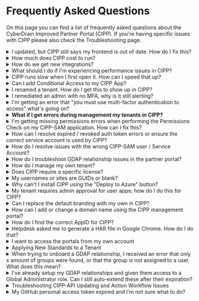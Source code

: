 # Frequently Asked Questions

On this page you can find a list of frequently asked questions about the CyberDrain Improved Partner Portal (CIPP). If you're having specific issues with CIPP please also check the Troubleshooting page.

<details>

<summary>I updated, but CIPP still says my frontend is out of date. How do I fix this?</summary>

SELF-HOSTED NOTE: Be sure to verify that your repo is actually up to date. Instructions for updating self-hosted CIPP can be found in [updating.md](../../setup/self-hosting-guide/updating.md "mention").

CIPP-HOSTED NOTE: Updates can take several hours to roll out to all instances depending on how well GitHub and Azure are communicating at the time the release is pushed. If it's been more than 48 hours, follow these instructions and then reach out to CIPP's helpdesk if still not resolved.

CIPP v7+ heavily relies on caching. Because of this it is necessary to clear your browser's cookies and cache to pull in the most up to date version of CIPP's frontend.

* Chrome/Edge - Open DevTools (F12), right click on the refresh button, select "Empty cache and hard reset"
* Firefox - Click the padlock in the URL bar and select "Clear cookies and site data..."

</details>

<details>

<summary>How much does CIPP cost to run?</summary>

Assuming you're running on the click-to-deploy configuration and average usage patterns it should cost $15 - $20 or £17 - £22 per month. You can check the costs, and estimated costs, for the resource group on the Azure Portal.

Please note it is your responsibility to ensure you are keeping an eye on costs within your instances.

</details>

<details>

<summary>How do we get new integrations?</summary>

We know, you love CIPP. You want everything to integrate with CIPP. Unfortunately, CIPP's business model doesn't allow us to take on the development, documentation, and help desk training to support every integration out there. In order for a vendor to integrate with CIPP, we need them to sponsor CIPP at the integration level.

Vendor sponsorship pays for that development, training, and support. If you have a vendor that you want to see integrated with CIPP, please reach out to your Account Manager at the vendor and let them know that you are interested.

Here's a couple of options for emails that you can send to licensing provider vendors. Modify these as you see fit for other vendors.

#### Email 1: You love CIPP and would switch distributors based on who we integrate with:

{% code overflow="wrap" %}
```
Hi,

I hope you're doing well! I'm reaching out to you today as I'm a user of a tool called CIPP(https://cipp.app). It has greatly enhanced my Microsoft 365 experience and is now our core tool when it comes to performing M365 management. 
We understand you might be having discussions with their team already, but we just want to amplify that our choice of distributor is dependant on which one integrates with CIPP

Regards,
```
{% endcode %}

#### Email 2: You love CIPP and would like your distributor to integrate

{% code overflow="wrap" %}
```
Hi,

I hope you're doing well! I'm reaching out to you today as I'm a user of a tool called CIPP(https://cipp.app). It has greatly enhanced my Microsoft 365 experience and is now our core tool when it comes to performing M365 management. 
We understand you might be having discussions with their team already, but we just want to amplify that our preference is to use CIPP to transact licenses.

Regards,
```
{% endcode %}

</details>

<details>

<summary>What should I do if I'm experiencing performance issues in CIPP?</summary>

Performance issues in CIPP are not expected. If your performance appears impacted, you can follow these steps to diagnose and resolve the issue:

1. **Check Your Deployment Region:**
   * Ensure that you deployed to the nearest region. You can verify this at [Azure Speed](https://www.azurespeed.com).
2. **Enable Function Offloading**
   * For more information, refer to the documentation on [function-offloading.md](../../user-documentation/cipp/advanced/super-admin/function-offloading.md "mention") for limitations and setup.

</details>

<details>

<summary>CIPP runs slow when I first open it. How can I speed that up?</summary>

If users in your organization have not accessed CIPP in a while, the Static Web App will put itself into a sleep state to save on resource usage. It's normal to see an initial 15-20 second delay on the first results being called from the CIPP-API backend. This is sometimes known as a cold start.

If you want to avoid cold starts, it's possible to utilize the [broken-reference](broken-reference/ "mention") and an RPA such as CIPP sponsor Rewst to make a basic call to keep activity on the function app. A basic call to `https://<cippurl>/api/PublicPing` every 3-4 minutes will complete quickly and ensure that your function app stays in a warm state. It is recommended that you limit your RPA cron to only during expected business hours to limit the number of additional function app calls you are making. The `/PublicPing` endpoint does not require the full authentication setup for the API.

Self-hosted clients should see minimal impact to their overall costs.

</details>

<details>

<summary>Can I add Conditional Access to my CIPP App?</summary>

To add Conditional Access to CIPP, follow the below steps:

1. Go to your [Conditional Access Policies](https://portal.azure.com/#blade/Microsoft_AAD_IAM/ConditionalAccessBlade/Policies)
2. Select which users to apply the policy to, default suggestion is _"All Users"_
3. Select **Azure Static Web Apps** as the included app under "Cloud Apps or actions"
4. Configure any condition you want. For example, Trusted Locations, specific IPs, specific platforms.
5. At Access Controls you must enable _Grant, with MFA access_.
6. Select **Save**

Your app is now protected with Conditional Access.

</details>

<details>

<summary>I renamed a tenant. How do I get this to show up in CIPP?</summary>

Beginning with v7, CIPP relies on the tenant's name at the time a GDAP relationship was created. Much of the tenant naming and renaming API capabilities were deprecated. As such, it will no longer pull in live information if you rename a tenant through your Microsoft Partner Portal.

To have the new tenant's name show up in CIPP, you have two options

#### Establish a New Relationship

1. After renaming the tenant, create a new GDAP relationship. You can use the [gdap-invite-wizard.md](../../setup/installation/gdap-invite-wizard.md "mention")wizard to expedite this process.
2. Terminate the old GDAP relationship. This can be accomplished by locating the old relationship on the GDAP [relationships](../../user-documentation/tenant/gdap-management/relationships/ "mention")page and selecting terminate relationship from the per-row actions or Bulk Actions with the row selected.
3. Cleare your tenant cache from [settings](../../user-documentation/cipp/settings/ "mention").

#### Utilize the Tenant Alias Functionality

CIPP can also set an alias via the [#properties](../../user-documentation/tenant/administration/tenants/edit.md#properties "mention") section of [edit.md](../../user-documentation/tenant/administration/tenants/edit.md "mention").

</details>

<details>

<summary>I remediated an admin with no MFA, why is it still alerting?</summary>

The CIPP alert "Alert on admins without any form of MFA" is based on checking a report created by Microsoft. This report is only updated once every 7 days. As such, CIPP recommends only running this alert every 7 days. It's possible the user may still show up on the report after remediation if the report has not refreshed since you completed your remediation steps.

</details>

<details>

<summary>I'm getting an error that "you must use multi-factor authentication to access" what's going on?</summary>

Typically, this error means you're using tokens that don't have a "strong auth claim" or similar. This could be because you're using non-Azure AD MFA or you didn't complete MFA when creating your tokens for one or more of the authentication steps. Make sure you're using a supported MFA method and that you've completed the MFA steps when creating your tokens.

Check the [#multi-factor-authentication-troubleshooting](../troubleshooting.md#multi-factor-authentication-troubleshooting "mention") details in the [broken-reference](broken-reference/ "mention")section for more information.

</details>

<details>

<summary><strong>What if I get errors during management my tenants in CIPP?</strong></summary>

1. **Perform a CPV Permissions Refresh:**
   1. Navigate to Settings -> CIPP -> Application Settings
   2. Click on the Tenants tab.
   3. Click the blue refresh button in the "Actions" column for the relevant tenant.
2. **Perform Permissions Check:**
   1. Navigate to Settings -> CIPP -> Application Settings
   2. Select "Perform Permissions Check"
3. **Conduct GDAP Check**
   1. Navigate to CIPP -> Application Settings -> GDAP Check.
   2. After the Permissions Check, perform the GDAP check
4. **Perform an Access Check:**
   1. Navigate to CIPP -> Application Settings -> Access Check.
   2. Select the relevant tenant and click "Run access check".

Complete all checks for effective troubleshooting. If you still have issues or for detailed instructions, refer to the[refreshing-a-specific-tenants-permissions-via-cpv-api.md](../troubleshooting-instructions/refreshing-a-specific-tenants-permissions-via-cpv-api.md "mention") page, the [troubleshooting-instructions](../troubleshooting-instructions/ "mention") page, and the relevant sections on our [troubleshooting.md](../troubleshooting.md "mention") page.

</details>

<details>

<summary>I'm getting missing permissions errors when performing the Permissions Check on my CIPP-SAM application. How can I fix this?</summary>

Sometimes when you are running a permissions check, you may encounter specific errors that you are missing some of the API permissions required for CIPP to perform as expected.

To ensure full functionality of CIPP, follow these steps to add the necessary API permissions:

1. Click the `Details` button on the [#permissions-check](../../user-documentation/cipp/settings/permissions.md#permissions-check "mention") section of CIPP Settings > [permissions.md](../../user-documentation/cipp/settings/permissions.md "mention")
2. Click `Repair Permissions`. CIPP will automatically add newly added or missing permissions to your CIPP-SAM application.
3. CIPP will queue up CPV refreshes to push the update permissions to your client tenants.

</details>

<details>

<summary>How can I resolve expired / revoked auth token errors or ensure the correct service account is used by CIPP?</summary>

This error occurs because the user who authorized the CSP or Graph API connection has had their password changed, sessions revoked, or account disabled. Reauthorization is required.

**To resolve this,** e**xecute the SAM Wizard with Option 4:**

* Go to CIPP -> Application Settings -> [sam-setup-wizard.md](../../user-documentation/cipp/sam-setup-wizard.md "mention").
* Select "Refresh Tokens for existing application registration"

**Important:** Ensure your browser allows cookies, disable any ad-blockers, and do not use in-private mode.

For more details, refer to:

* [broken-reference](broken-reference/ "mention")

</details>

<details>

<summary>How do I resolve issues with the wrong CIPP-SAM user / Service Account?</summary>

1. **Perform a Permissions Check:**
   * Go to CIPP -> Settings -> [permissions.md](../../user-documentation/cipp/settings/permissions.md "mention")
   * A Permissions Check will automatically run on page load
2. Confirm the UserPrincipalName matches the expected service account.
3. If not, go to the [sam-setup-wizard.md](../../user-documentation/cipp/sam-setup-wizard.md "mention") and select the option to "Refresh Tokens for existing application registration.
4. Review the remaining [#permissions-check](../../user-documentation/cipp/settings/permissions.md#permissions-check "mention") output after replacing the incorrect account.
   * The refresh token matches key vault. This may take a little while to update after first changing the account due to caching.
   * The user should be a service account.
   * The user needs to be a member of the AdminAgents group.
   * The application has all the required permissions. If you have an error here, review [#im-getting-missing-permissions-errors-when-performing-the-permissions-check-on-my-cipp-sam-applicati](./#im-getting-missing-permissions-errors-when-performing-the-permissions-check-on-my-cipp-sam-applicati "mention")

</details>

<details>

<summary>How do I troubleshoot GDAP relationship issues in the partner portal?</summary>

If there are issues with the GDAP relationship, follow these steps:

1. **Check GDAP Relationships:**
   * Go to [Microsoft Partner Center](https://partner.microsoft.com/en-us/dashboard/commerce2/granularadminaccess/list).
   * Select the client you are testing with and look at the relationships.
2. **Verify Access:**
   * If you only see a relationship with "MLT\_", you do not have write-access to the tenant.
   * If you see other relationships, click into them and check if the roles are mapped to groups.
3. **Create Role Mapping:**
   * If roles are not mapped, create the mapping by clicking the + icon.
   * Assign these groups to the CIPP service account.
4. **Identify the CIPP Service Account:**
   * Go to CIPP -> Application Settings -> [permissions.md](../../user-documentation/cipp/settings/permissions.md "mention") -> [#permissions-check](../../user-documentation/cipp/settings/permissions.md#permissions-check "mention").
   * Review the results for the UserPrncipalName to identify the CIPP service account.

</details>

<details>

<summary>How do I manage my own tenant?</summary>

See the instructions to switch the tenant mode [here](../../setup/installation/owntenant.md)

</details>

<details>

<summary>Does CIPP require a specific license?</summary>

No, CIPP can work with any M365 license in your partner tenant. For specific features CIPP will of course only function if the tenant is licensed correctly, e.g. to manage Intune, the tenant must have Intune Licensing.

</details>

<details>

<summary>My usernames or sites are GUIDs or blank?</summary>

Please see the standard "Enable Usernames instead of pseudo anonymised names in reports" in [classic-standards](../../user-documentation/tenant/standards/list-standards/classic-standards/ "mention").

</details>

<details>

<summary>Why can't I install CIPP using the "Deploy to Azure" button?</summary>

If you're experiencing issues with installation, please report these in `#cipp-community-help` on the [CIPP Discord](https://discord.gg/cyberdrain)

</details>

<details>

<summary>My tenant requires admin approval for user apps; how do I do this for CIPP?</summary>

If your Azure Tenant requires admin approval for user apps, add consent by following the below steps:

1. Go to [Azure Enterprise Applications](https://portal.azure.com/#blade/Microsoft_AAD_IAM/StartboardApplicationsMenuBlade/AllApps)
2. Find _Azure Static Websites_
3. Grant Admin Consent for all

This permits users the ability to grant consent when access CIPP now.

</details>

<details>

<summary>Can I replace the default branding with my own in CIPP?</summary>

#### For the CIPP application:

No, CIPP's branding is compiled into the code. Additionally, the branding isn't just a decorative feature, it plays a role in helping maintain visibility and community growth.

#### For CIPP reports:

Yes, please set up the [#branding-settings](../../user-documentation/cipp/settings/#branding-settings "mention") in [settings](../../user-documentation/cipp/settings/ "mention")

</details>

<details>

<summary>How can I add or change a domain name using the CIPP management portal?</summary>

You can use our management portal to add or change a domain name. Follow these steps:

1. **Set CNAME:**
   * First, set any CNAME you want to use to your current portal domain.
   * For example, set "CIPP.MyMsp.com" to "Proud-Dolphin01928.azurewebsites.net".
2. **Use the Management Portal:**
   * After setting the CNAME, use the [management portal](https://management.cipp.app) to finish the setup and add it on the platform.

</details>

<details>

<summary>How do I find the correct AppID for CIPP?</summary>

To find the correct AppID for CIPP:

1. **Run a Permissions Check:**
   * Go to CIPP -> Application Settings -> [permissions.md](../../user-documentation/cipp/settings/permissions.md "mention") -> [#permissions-check](../../user-documentation/cipp/settings/permissions.md#permissions-check "mention").
2. **Locate the Correct AppID:**
   * There will be a direct link to the application registration CIPP currently uses.
   * You can safely delete the other AppIDs.

</details>

<details>

<summary>Helpdesk asked me to generate a HAR file in Google Chrome. How do I do that?</summary>

**To generate a HAR file while performing an action, follow these steps:**

1. **Open Chrome DevTools:**
   * Right-click in the browser window or tab.
   * Select **Inspect**.
2. **Capture Network Traffic:**
   * Click the **Network** tab in the panel that appears.
3. **Export the HAR File:**
   * Click the download button (tooltip will say "Export HAR").
   * Name the file and click **Save**.

For more details, refer to the [Chrome DevTools guide](https://developers.google.com/web/tools/chrome-devtools/).

</details>

<details>

<summary>I want to access the portals from my own account</summary>

if you want to use the ability to jump into portals using your own account, add the user that must do this to the M365 GDAP groups generated by CIPP. This allows their accounts permission to all tenants onboarded with GDAP.

</details>

<details>

<summary>Applying New Standards to a Tenant</summary>

**Q: How long does it typically take for new standards to be applied to a tenant?**

**A:** It usually takes between 0 to 3 hours for new standards to be applied to a tenant. This timeframe depends on the scheduling of a cron job that automatically initiates the application of standards.

**Q: Can I apply standards immediately instead of waiting for the cron job?**

**A:** Yes, you can apply standards immediately by clicking the "Run Now" buttons located in the top right corner of the interface. This action bypasses the scheduled cron job and applies the standards right away.

</details>

<details>

<summary>When trying to onboard a GDAP relationship, I received an error that only x amount of groups were found, or that the group is not assigned to a user. What does this mean?</summary>

This error can mean two things;

* You migrated using different tools, such as Microsoft Lighthouse.
* You didn't assign the groups to the user after migrating.

Make sure you assign the correct groups to the CIPP service account. For more information see our best practices in [recommended-roles.md](../../setup/installation/recommended-roles.md "mention").

</details>

<details>

<summary>I've already setup my GDAP relationships and given them access to a Global Administrator role. Can I still auto-extend these after their expiration?</summary>

Auto Extend is only available for relationships without the Global Administrator role. If your relationship contains the Global Administrator role you cannot enable this feature. This means that you will need to renew the relationship by reinviting the tenant every 2 years. If your relationships contain at least the [recommended-roles.md](../../setup/installation/recommended-roles.md "mention") in addition to Global Administrator, you can go to [gdap-management](../../user-documentation/tenant/gdap-management/ "mention") -> [relationships](../../user-documentation/tenant/gdap-management/relationships/ "mention"), select one or more relationship and choose the action "Remove Global Administrator from Relationship". After waiting for changes to sync, you can then select the action "Enable automatic extension".

</details>

<details>

<summary>Troubleshooting CIPP-API Updating and Action Workflow Issues</summary>

If your CIPP-API isn't updating, start by checking the Actions tab in your repository for a workflow named `_master*.yml`.

* **If the workflow is missing:**\
  Your repository may not be fully configured. Follow the instructions provided in [#recreate-the-workflow-file](../../setup/self-hosting-guide/updating.md#recreate-the-workflow-file "mention")to restore the action workflow.

</details>

<details>

<summary>My GitHub personal access token expired and I'm not sure what to do?</summary>

You don't need to do anything. The personal access token was only needed for initial deployment.

</details>

